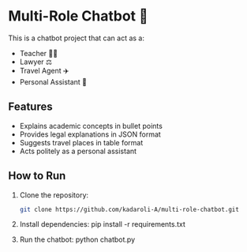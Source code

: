 # Multi-Role Chatbot 🤖

This is a chatbot project that can act as a:
- Teacher 👨‍🏫
- Lawyer ⚖️
- Travel Agent ✈️
- Personal Assistant 📒

## Features
- Explains academic concepts in bullet points
- Provides legal explanations in JSON format
- Suggests travel places in table format
- Acts politely as a personal assistant

## How to Run
1. Clone the repository:
   ```bash
   git clone https://github.com/kadaroli-A/multi-role-chatbot.git

2. Install dependencies:
pip install -r requirements.txt

3. Run the chatbot:
python chatbot.py